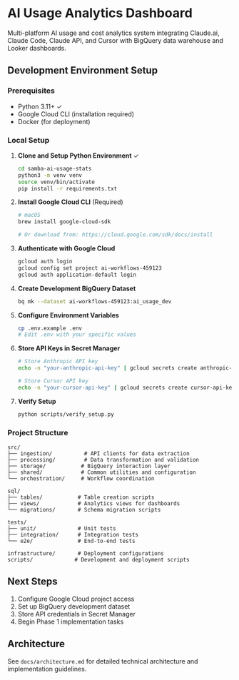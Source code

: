 # AI Usage Analytics Dashboard

Multi-platform AI usage and cost analytics system integrating Claude.ai, Claude Code, Claude API, and Cursor with BigQuery data warehouse and Looker dashboards.

## Development Environment Setup

### Prerequisites

- Python 3.11+ ✓
- Google Cloud CLI (installation required)
- Docker (for deployment)

### Local Setup

1. **Clone and Setup Python Environment** ✓
   ```bash
   cd samba-ai-usage-stats
   python3 -m venv venv
   source venv/bin/activate
   pip install -r requirements.txt
   ```

2. **Install Google Cloud CLI** (Required)
   ```bash
   # macOS
   brew install google-cloud-sdk

   # Or download from: https://cloud.google.com/sdk/docs/install
   ```

3. **Authenticate with Google Cloud**
   ```bash
   gcloud auth login
   gcloud config set project ai-workflows-459123
   gcloud auth application-default login
   ```

4. **Create Development BigQuery Dataset**
   ```bash
   bq mk --dataset ai-workflows-459123:ai_usage_dev
   ```

5. **Configure Environment Variables**
   ```bash
   cp .env.example .env
   # Edit .env with your specific values
   ```

6. **Store API Keys in Secret Manager**
   ```bash
   # Store Anthropic API key
   echo -n "your-anthropic-api-key" | gcloud secrets create anthropic-admin-api-key --data-file=-

   # Store Cursor API key
   echo -n "your-cursor-api-key" | gcloud secrets create cursor-api-key --data-file=-
   ```

7. **Verify Setup**
   ```bash
   python scripts/verify_setup.py
   ```

### Project Structure

```
src/
├── ingestion/          # API clients for data extraction
├── processing/         # Data transformation and validation
├── storage/           # BigQuery interaction layer
├── shared/            # Common utilities and configuration
└── orchestration/     # Workflow coordination

sql/
├── tables/           # Table creation scripts
├── views/            # Analytics views for dashboards
└── migrations/       # Schema migration scripts

tests/
├── unit/             # Unit tests
├── integration/      # Integration tests
└── e2e/              # End-to-end tests

infrastructure/       # Deployment configurations
scripts/             # Development and deployment scripts
```

## Next Steps

1. Configure Google Cloud project access
2. Set up BigQuery development dataset
3. Store API credentials in Secret Manager
4. Begin Phase 1 implementation tasks

## Architecture

See `docs/architecture.md` for detailed technical architecture and implementation guidelines.